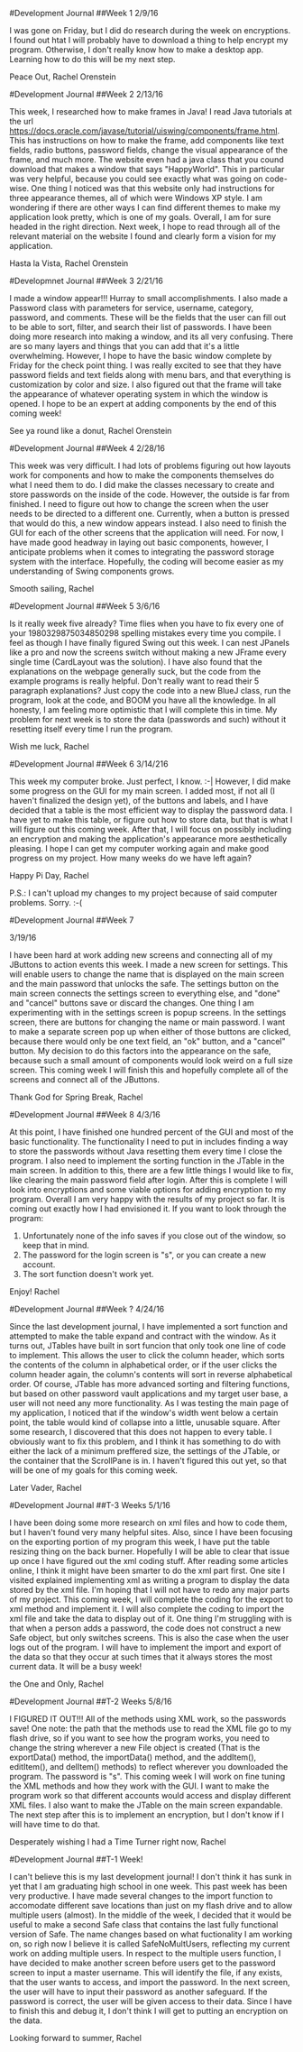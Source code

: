 #Development Journal
##Week 1
2/9/16

I was gone on Friday, but I did do research during the week on encryptions. I found out htat I will probably have to download a thing to help encrypt my program. Otherwise, I don't really know how to make a desktop app. Learning how to do this will be my next step.

Peace Out,
Rachel Orenstein

#Development Journal
##Week 2
2/13/16

This week, I researched how to make frames in Java! I read Java tutorials at the url https://docs.oracle.com/javase/tutorial/uiswing/components/frame.html. This has instructions on how to make the frame, add components like text fields, radio buttons, password fields, change the visual appearance of the frame, and much more. The website even had a java class that you cound download that makes a window that says "HappyWorld". This in particular was very helpful, because you could see exactly what was going on code-wise. One thing I noticed was that this website only had instructions for three appearance themes, all of which were Windows XP style. I am wondering if there are other ways I can find different themes to make my application look pretty, which is one of my goals. Overall, I am for sure headed in the right direction. Next week, I hope to read through all of the relevant material on the website I found and clearly form a vision for my application.

Hasta la Vista,
Rachel Orenstein

#Developmnet Journal
##Week 3
2/21/16

I made a window appear!!! Hurray to small accomplishments. I also made a Password class with parameters for service, username, category, password, and comments. These will be the fields that the user can fill out to be able to sort, filter, and search their list of passwords. I have been doing more research into making a window, and its all very confusing. There are so many layers and things that you can add that it's a little overwhelming. However, I hope to have the basic window complete by Friday for the check point thing. I was really excited to see that they have password fields and text fields along with menu bars, and that everything is customization by color and size. I also figured out that the frame will take the appearance of whatever operating system in which the window is opened. I hope to be an expert at adding components by the end of this coming week!

See ya round like a donut,
Rachel Orenstein

#Development Journal
##Week 4
2/28/16

This week was very difficult. I had lots of problems figuring out how layouts work for components and how to make the components themselves do what I need them to do. I did make the classes necessary to create and store passwords on the inside of the code. However, the outside is far from finished. I need to figure out how to change the screen when the user needs to be directed to a different one. Currently, when a button is pressed that would do this, a new window appears instead. I also need to finish the GUI for each of the other screens that the application will need. For now, I have made good headway in laying out basic components, however, I anticipate problems when it comes to integrating the password storage system with the interface. Hopefully, the coding will become easier as my understanding of Swing components grows.

Smooth sailing,
Rachel

#Development Journal
##Week 5
3/6/16

Is it really week five already? Time flies when you have to fix every one of your 1980329875034850298 spelling mistakes every time you compile.
I feel as though I have finally figured Swing out this week. I can nest JPanels like a pro and now the screens switch without making a new JFrame every single time (CardLayout was the solution). I have also found that the explanations on the webpage generally suck, but the code from the example programs is really helpful. Don't really want to read their 5 paragraph explanations? Just copy the code into a new BlueJ class, run the program, look at the code, and BOOM you have all the knowledge. In all honesty, I am feeling more optimistic that I will complete this in time. My problem for next week is to store the data (passwords and such) without it resetting itself every time I run the program.

Wish me luck,
Rachel

#Development Journal
##Week 6
3/14/216

This week my computer broke. Just perfect, I know. :-| However, I did make some progress on the GUI for my main screen. I added most, if not all (I haven't finalized the design yet), of the buttons and labels, and I have decided that a table is the most efficient way to display the password data. I have yet to make this table, or figure out how to store data, but that is what I will figure out this coming week. After that, I will focus on possibly including an encryption and making the application's appearance more aesthetically pleasing. I hope I can get my computer working again and make good progress on my project.
How many weeks do we have left again?

Happy Pi Day,
Rachel

P.S.: I can't upload my changes to my project because of said computer problems. Sorry. :-(

#Development Journal
##Week 7

3/19/16

I have been hard at work adding new screens and connecting all of my JButtons to action events this week. I made a new screen for settings. This will enable users to change the name that is displayed on the main screen and the main password that unlocks the safe. The settings button on the main screen connects the settings screen to everything else, and "done" and "cancel" buttons save or discard the changes. One thing I am experimenting with in the settings screen is popup screens. In the settings screen, there are buttons for changing the name or main password. I want to make a separate screen pop up when either of those buttons are clicked, because there would only be one text field, an "ok" button, and a "cancel" button. My decision to do this factors into the appearance on the safe, because such a small amount of components would look weird on a full size screen. This coming week I will finish this and hopefully complete all of the screens and connect all of the JButtons.

Thank God for Spring Break,
Rachel

#Development Journal
##Week 8
4/3/16

At this point, I have finished one hundred percent of the GUI and most of the basic functionality. The functionality I need to put in includes finding a way to store the passwords without Java resetting them every time I close the program. I also need to implement the sorting function in the JTable in the main screen. In addition to this, there are a few little things I would like to fix, like clearing the main password field after login. After this is complete I will look into encryptions and some viable options for adding encryption to my program. Overall I am very happy with the results of my project so far. It is coming out exactly how I had envisioned it.
If you want to look through the program:
1. Unfortunately none of the info saves if you close out of the window, so keep that in mind.
2. The password for the login screen is "s", or you can create a new account. 
3. The sort function doesn't work yet.

Enjoy!
Rachel

#Development Journal
##Week ?
4/24/16

Since the last development journal, I have implemented a sort function and attempted to make the table expand and contract with the window. As it turns out, JTables have built in sort funcion that only took one line of code to implement. This allows the user to click the column header, which sorts the contents of the column in alphabetical order, or if the user clicks the column header again, the column's contents will sort in reverse alphabetical order. Of course, JTable has more advanced sorting and filtering functions, but based on other password vault applications and my target user base, a user will not need any more functionality.
As I was testing the main page of my application, I noticed that if the window's width went below a certain point, the table would kind of collapse into a little, unusable square. After some research, I discovered that this does not happen to every table. I obviously want to fix this problem, and I think it has something to do with either the lack of a minimum preffered size, the settings of the JTable, or the container that the ScrollPane is in. I haven't figured this out yet, so that will be one of my goals for this coming week.

Later Vader,
Rachel

#Development Journal
##T-3 Weeks
5/1/16

I have been doing some more research on xml files and how to code them, but I haven't found very many helpful sites. Also, since I have been focusing on the exporting portion of my program this week, I have put the table resizing thing on the back burner. Hopefully I will be able to clear that issue up once I have figured out the xml coding stuff. After reading some articles online, I think it might have been smarter to do the xml part first. One site I visited explained implementing xml as writing a program to display the data stored by the xml file. I'm hoping that I will not have to redo any major parts of my project.
This coming week, I will complete the coding for the export to xml method and implement it. I will also complete the coding to import the xml file and take the data to display out of it. One thing I'm struggling with is that when a person adds a password, the code does not construct a new Safe object, but only switches screens. This is also the case when the user logs out of the program. I will have to implement the import and export of the data so that they occur at such times that it always stores the most current data. It will be a busy week!

the One and Only,
Rachel

#Development Journal
##T-2 Weeks
5/8/16

I FIGURED IT OUT!!! All of the methods using XML work, so the passwords save! One note: the path that the methods use to read the XML file go to my flash drive, so if you want to see how the program works, you need to change the string wherever a new File object is created (That is the exportData() method, the importData() method, and the addItem(), editItem(), and delItem() methods) to reflect wherever you downloaded the program. The password is "s".
This coming week I will work on fine tuning the XML methods and how they work with the GUI. I want to make the program work so that different accounts would access and display different XML files. I also want to make the JTable on the main screen expandable.
The next step after this is to implement an encryption, but I don't know if I will have time to do that.

Desperately wishing I had a Time Turner right now,
Rachel

#Development Journal
##T-1 Week!

I can't believe this is my last development journal! I don't think it has sunk in yet that I am graduating high school in one week.
This past week has been very productive. I have made several changes to the import function to accomodate different save locations than just on my flash drive and to allow multiple users (almost). In the middle of the week, I decided that it would be useful to make a second Safe class that contains the last fully functional version of Safe. The name changes based on what fuctionality I am working on, so righ now I believe it is called SafeNoMultUsers, reflecting my current work on adding multiple users.
In respect to the multiple users function, I have decided to make another screen before users get to the password screen to input a master username. This will identify the file, if any exists, that the user wants to access, and import the password. In the next screen, the user will have to input their password as another safeguard. If the password is correct, the user will be given access to their data.
Since I have to finish this and debug it, I don't think I will get to putting an encryption on the data.

Looking forward to summer,
Rachel